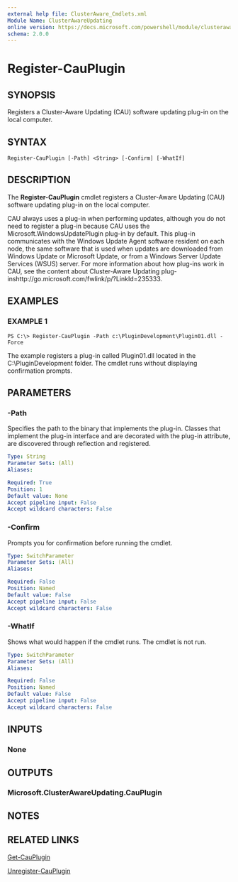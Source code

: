 ```yaml
---
external help file: ClusterAware_Cmdlets.xml
Module Name: ClusterAwareUpdating
online version: https://docs.microsoft.com/powershell/module/clusterawareupdating/register-cauplugin?view=windowsserver2012-ps&wt.mc_id=ps-gethelp
schema: 2.0.0
---
```


# Register-CauPlugin

## SYNOPSIS
Registers a Cluster-Aware Updating (CAU) software updating plug-in on the local computer.

## SYNTAX

```
Register-CauPlugin [-Path] <String> [-Confirm] [-WhatIf]
```

## DESCRIPTION
The **Register-CauPlugin** cmdlet registers a Cluster-Aware Updating (CAU) software updating plug-in on the local computer. 

CAU always uses a plug-in when performing updates, although you do not need to register a plug-in because CAU uses the Microsoft.WindowsUpdatePlugin plug-in by default.
This plug-in communicates with the Windows Update Agent software resident on each node, the same software that is used when updates are downloaded from Windows Update or Microsoft Update, or from a Windows Server Update Services (WSUS) server.
For more information about how plug-ins work in CAU, see the content about Cluster-Aware Updating plug-inshttp://go.microsoft.com/fwlink/p/?LinkId=235333.

## EXAMPLES

### EXAMPLE 1
```
PS C:\> Register-CauPlugin -Path c:\PluginDevelopment\Plugin01.dll -Force
```

The example registers a plug-in called Plugin01.dll located in the C:\PluginDevelopment folder.
The cmdlet runs without displaying confirmation prompts.

## PARAMETERS

### -Path
Specifies the path to the binary that implements the plug-in.
Classes that implement the plug-in interface and are decorated with the plug-in attribute, are discovered through reflection and registered.

```yaml
Type: String
Parameter Sets: (All)
Aliases: 

Required: True
Position: 1
Default value: None
Accept pipeline input: False
Accept wildcard characters: False
```

### -Confirm
Prompts you for confirmation before running the cmdlet.

```yaml
Type: SwitchParameter
Parameter Sets: (All)
Aliases: 

Required: False
Position: Named
Default value: False
Accept pipeline input: False
Accept wildcard characters: False
```

### -WhatIf
Shows what would happen if the cmdlet runs.
The cmdlet is not run.

```yaml
Type: SwitchParameter
Parameter Sets: (All)
Aliases: 

Required: False
Position: Named
Default value: False
Accept pipeline input: False
Accept wildcard characters: False
```

## INPUTS

### None

## OUTPUTS

### Microsoft.ClusterAwareUpdating.CauPlugin

## NOTES

## RELATED LINKS

[Get-CauPlugin](./Get-CauPlugin.md)

[Unregister-CauPlugin](./Unregister-CauPlugin.md)

